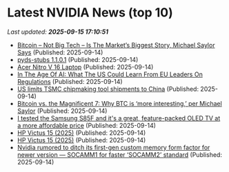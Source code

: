 # Latest NVIDIA News (top 10)
_Last updated: **2025-09-15 17:10:51**_

- [Bitcoin – Not Big Tech – Is The Market’s Biggest Story, Michael Saylor Says](https://bitcoinist.com/bitcoin-not-big-tech-is-the-markets-biggest-story-michael-saylor-says/) (Published: 2025-09-14)
- [pyds-stubs 1.1.0.1](https://pypi.org/project/pyds-stubs/1.1.0.1/) (Published: 2025-09-14)
- [Acer Nitro V 16 Laptop](https://thegadgetflow.com/?p=701299) (Published: 2025-09-14)
- [In The Age Of AI: What The US Could Learn From EU Leaders On Regulations](https://www.forbes.com/sites/daviddoty/2025/09/14/in-the-age-of-ai-what-the-us-could-learn-from-eu-leaders-on-regulations/) (Published: 2025-09-14)
- [US limits TSMC chipmaking tool shipments to China](https://www.spacedaily.com/reports/US_limits_TSMC_chipmaking_tool_shipments_to_China_999.html) (Published: 2025-09-14)
- [Bitcoin vs. the Magnificent 7: Why BTC is ‘more interesting,’ per Michael Saylor](https://ambcrypto.com/bitcoin-vs-the-magnificent-7-why-btc-is-more-interesting-per-michael-saylor/) (Published: 2025-09-14)
- [I tested the Samsung S85F and it's a great, feature-packed OLED TV at a more affordable price](https://www.techradar.com/televisions/samsung-s85f-review) (Published: 2025-09-14)
- [HP Victus 15 (2025)](https://uk.pcmag.com/laptops/160069/hp-victus-15-2025) (Published: 2025-09-14)
- [HP Victus 15 (2025)](https://me.pcmag.com/en/laptops/32238/hp-victus-15-2025) (Published: 2025-09-14)
- [Nvidia rumored to ditch its first-gen custom memory form factor for newer version — SOCAMM1 for faster ‘SOCAMM2’ standard](https://www.tomshardware.com/tech-industry/semiconductors/nvidia-rumored-to-ditch-socamm1-for-socamm2) (Published: 2025-09-14)
